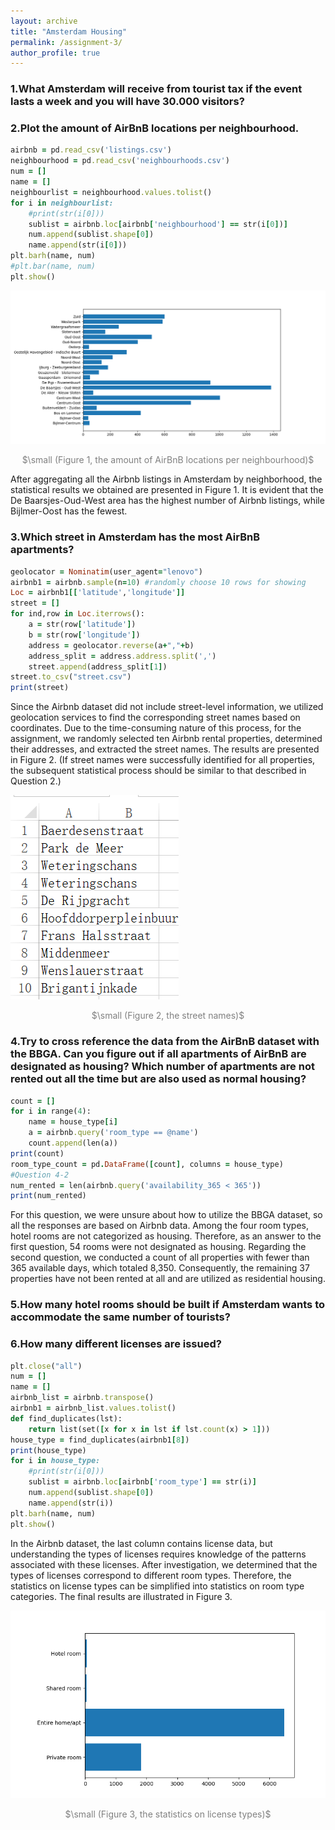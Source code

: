 ```yaml
---
layout: archive
title: "Amsterdam Housing"
permalink: /assignment-3/
author_profile: true
---
```


### 1.What Amsterdam will receive from tourist tax if the event lasts a week and you will have 30.000 visitors?

### 2.Plot the amount of AirBnB locations per neighbourhood.

```ruby
airbnb = pd.read_csv('listings.csv') 
neighbourhood = pd.read_csv('neighbourhoods.csv') 
num = [] 
name = [] 
neighbourlist = neighbourhood.values.tolist() 
for i in neighbourlist: 
    #print(str(i[0])) 
    sublist = airbnb.loc[airbnb['neighbourhood'] == str(i[0])] 
    num.append(sublist.shape[0]) 
    name.append(str(i[0])) 
plt.barh(name, num) 
#plt.bar(name, num) 
plt.show()
```

![neighbourhood](/images/Figure_5.png) 
<p style="text-align: center;"> <span style="color:grey"> $\small (Figure 1, the amount of AirBnB locations per neighbourhood)$ </span> </p>

After aggregating all the Airbnb listings in Amsterdam by neighborhood, the statistical results we obtained are presented in Figure 1. It is evident that the De Baarsjes-Oud-West area has the highest number of Airbnb listings, while Bijlmer-Oost has the fewest.

### 3.Which street in Amsterdam has the most AirBnB apartments?

```ruby
geolocator = Nominatim(user_agent="lenovo") 
airbnb1 = airbnb.sample(n=10) #randomly choose 10 rows for showing 
Loc = airbnb1[['latitude','longitude']] 
street = [] 
for ind,row in Loc.iterrows(): 
    a = str(row['latitude']) 
    b = str(row['longitude']) 
    address = geolocator.reverse(a+","+b) 
    address_split = address.address.split(',') 
    street.append(address_split[1]) 
street.to_csv("street.csv") 
print(street)
```

Since the Airbnb dataset did not include street-level information, we utilized geolocation services to find the corresponding street names based on coordinates. Due to the time-consuming nature of this process, for the assignment, we randomly selected ten Airbnb rental properties, determined their addresses, and extracted the street names. The results are presented in Figure 2. (If street names were successfully identified for all properties, the subsequent statistical process should be similar to that described in Question 2.)

![street name](/images/Figure_6.png) 
<p style="text-align: center;"> <span style="color:grey"> $\small (Figure 2, the street names)$ </span> </p>

### 4.Try to cross reference the data from the AirBnB dataset with the BBGA. Can you figure out if all apartments of AirBnB are designated as housing? Which number of apartments are not rented out all the time but are also used as normal housing?

```ruby
count = [] 
for i in range(4): 
    name = house_type[i] 
    a = airbnb.query('room_type == @name') 
    count.append(len(a)) 
print(count) 
room_type_count = pd.DataFrame([count], columns = house_type) 
#Question 4-2 
num_rented = len(airbnb.query('availability_365 < 365')) 
print(num_rented)
```

For this question, we were unsure about how to utilize the BBGA dataset, so all the responses are based on Airbnb data. Among the four room types, hotel rooms are not categorized as housing. Therefore, as an answer to the first question, 54 rooms were not designated as housing. Regarding the second question, we conducted a count of all properties with fewer than 365 available days, which totaled 8,350. Consequently, the remaining 37 properties have not been rented at all and are utilized as residential housing.

### 5.How many hotel rooms should be built if Amsterdam wants to accommodate the same number of tourists?

### 6.How many different licenses are issued?

```ruby
plt.close("all") 
num = [] 
name = [] 
airbnb_list = airbnb.transpose() 
airbnb1 = airbnb_list.values.tolist() 
def find_duplicates(lst): 
    return list(set([x for x in lst if lst.count(x) > 1])) 
house_type = find_duplicates(airbnb1[8]) 
print(house_type) 
for i in house_type: 
    #print(str(i[0])) 
    sublist = airbnb.loc[airbnb['room_type'] == str(i)] 
    num.append(sublist.shape[0]) 
    name.append(str(i)) 
plt.barh(name, num) 
plt.show()
```

In the Airbnb dataset, the last column contains license data, but understanding the types of licenses requires knowledge of the patterns associated with these licenses. After investigation, we determined that the types of licenses correspond to different room types. Therefore, the statistics on license types can be simplified into statistics on room type categories. The final results are illustrated in Figure 3. 

![license types](/images/Figure_7.png) 
<p style="text-align: center;"> <span style="color:grey"> $\small (Figure 3, the statistics on license types)$ </span> </p>
